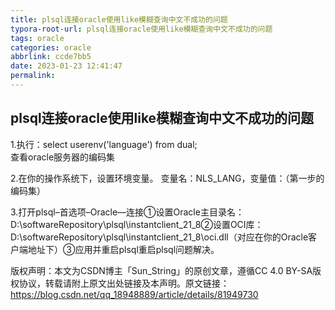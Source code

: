 ```yaml
---
title: plsql连接oracle使用like模糊查询中文不成功的问题
typora-root-url: plsql连接oracle使用like模糊查询中文不成功的问题
tags: oracle
categories: oracle
abbrlink: ccde7bb5
date: 2023-01-23 12:41:47
permalink:
---
```




## plsql连接oracle使用like模糊查询中文不成功的问题

1.执行：select userenv('language') from dual;   
查看oracle服务器的编码集 

2.在你的操作系统下，设置环境变量。
变量名：NLS_LANG，变量值：（第一步的编码集） 

3.打开plsql–首选项–Oracle—连接①设置Oracle主目录名：D:\softwareRepository\plsql\instantclient_21_8②设置OCI库：D:\softwareRepository\plsql\instantclient_21_8\oci.dll（对应在你的Oracle客户端地址下）③应用并重启plsql重启plsql问题解决。



版权声明：本文为CSDN博主「Sun_String」的原创文章，遵循CC 4.0 BY-SA版权协议，转载请附上原文出处链接及本声明。原文链接：https://blog.csdn.net/qq_18948889/article/details/81949730